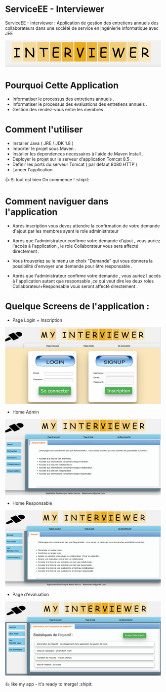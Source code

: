 # ServiceEE - Interviewer

ServiceEE - Interviewer : Application de gestion des entretiens annuels des collaborateurs dans une société de service en ingénierie informatique avec JEE

![KadaH](src/main/webapp/img/Interviewer.png)

# Pourquoi Cette Application 

- Informatiser le processus des entretiens annuels .
- Informatiser le processus des evaluations des entretiens annuels .
- Gestion des rendez-vous entre les membres .

# Comment l'utiliser

- Installer Java ( JRE / JDK  1.8 )
- Importer le projet sous Maven .
- Installer les dependences necessaires à l'aide de Maven Install .
- Deployer le projet sur le serveur d'application Tomcat 8.5 .
- Definir les ports du serveur Tomcat ( par defaut 8080 HTTP )
- Lancer l'application.


:+1: Si tout est bien On commence ! :shipit:

# Comment naviguer dans l'application

- Aprés inscription vous devez attendre la confirmation de votre demande d'ajout par les membres ayant le role administrateur

- Aprés que l'administrateur confirme votre demande d'ajout , vous auriez l'accés à l'application , le role Collaborateur vous sera affecté directement .

- Vous trouveriez su le menu un choix "Demande" qui vous donnera la possibilité d'envoyer une demande pour être responsable .

- Aprés que l'administrateur confirme votre demande  , vous auriez l'accés à l'application autant que responsable ,ce qui veut dire les deux roles Collaborateur+Responsable vous seront affecté directement .


# Quelque Screens de l'application :

- Page Login + Inscription

![KadaH](src/main/webapp/img/LoginPage.png)

- Home Admin 

![KadaH](src/main/webapp/img/HomeAdmin.png)

- Home Responsable

![KadaH](src/main/webapp/img/HomeResponsable.png)

- Page d'evaluation 

![KadaH](src/main/webapp/img/HomeRespObj.png)



:+1: like my app - it's ready to merge! :shipit:
